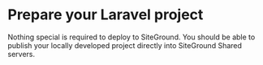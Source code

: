 # Prepare your Laravel project

Nothing special is required to deploy to SiteGround. You should be able to publish your locally developed project directly into SiteGround Shared servers.

